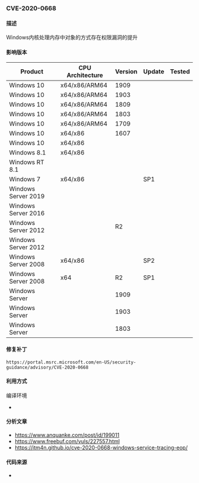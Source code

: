 ### CVE-2020-0668

#### 描述

Windows内核处理内存中对象的方式存在权限漏洞的提升

#### 影响版本

| Product             | CPU Architecture | Version | Update | Tested             |
| ------------------- | ---------------- | ------- | ------ | ------------------ |
| Windows 10          | x64/x86/ARM64    | 1909    |        |  |
| Windows 10          | x64/x86/ARM64    | 1903 |        |  |
| Windows 10          | x64/x86/ARM64    | 1809  |        |                    |
| Windows 10 | x64/x86/ARM64 | 1803 | | |
| Windows 10 | x64/x86/ARM64 | 1709 | | |
| Windows 10 | x64/x86 | 1607 | | |
| Windows 10          | x64/x86    |         |        |                    |
| Windows 8.1 | x64/x86 | | | |
| Windows RT 8.1 |  | | | |
| Windows 7 | x64/x86 | | SP1 | |
| Windows Server 2019 |                  |         |        |                    |
| Windows Server 2016 | | | | |
| Windows Server 2012 | | R2 | | |
| Windows Server 2012 | | | | |
| Windows Server 2008 | x64/x86 |  | SP2 | |
| Windows Server 2008 | x64 | R2 | SP1 | |
| Windows Server      |                  | 1909 |        |                    |
| Windows Server      |                  | 1903 |        |                    |
| Windows Server | | 1803 | | |

#### 修复补丁

```
https://portal.msrc.microsoft.com/en-US/security-guidance/advisory/CVE-2020-0668
```

#### 利用方式

编译环境

- 


#### 分析文章
- https://www.anquanke.com/post/id/199011
- https://www.freebuf.com/vuls/227557.html
- https://itm4n.github.io/cve-2020-0668-windows-service-tracing-eop/


#### 代码来源

- 
